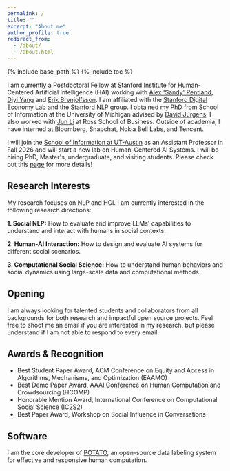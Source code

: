 ```yaml
---
permalink: /
title: ""
excerpt: "About me"
author_profile: true
redirect_from: 
  - /about/
  - /about.html
---
```


{% include base_path %}
{% include toc %}

I am currently a Postdoctoral Fellow at Stanford Institute for Human-Centered Artificial Intelligence (HAI) working with [Alex 'Sandy' Pentland](https://www.media.mit.edu/people/sandy/overview/), [Diyi Yang](https://cs.stanford.edu/~diyiy/) and [Erik Brynjolfsson](https://www.brynjolfsson.com). I am affiliated with the [Stanford Digital Economy Lab](https://digitaleconomy.stanford.edu) and the [Stanford NLP group](https://nlp.stanford.edu). I obtained my PhD from School of Information at the University of Michigan advised by [David Jurgens](http://jurgens.people.si.umich.edu/). I also worked with [Jun Li](https://michiganross.umich.edu/faculty-research/faculty/jun-li) at Ross School of Business. 
Outside of academia, I have interned at Bloomberg, Snapchat, Nokia Bell Labs, and Tencent.

I will join the [School of Information at UT-Austin](https://ischool.utexas.edu) as an Assistant Professor in Fall 2026 and will start a new lab on Human-Centered AI Systems. I will be hiring PhD, Master's, undergraduate, and visiting students. Please check out this [page](https://jiaxin-pei.github.io/working-with-me/) for more details! 


## Research Interests
My research focuses on NLP and HCI. I am currently interested in the following research directions:

**1. Social NLP:** How to evaluate and improve LLMs' capabilities to understand and interact with humans in social contexts.

**2. Human-AI Interaction:** How to design and evaluate AI systems for different social scenarios.

**3. Computational Social Science:** How to understand human behaviors and social dynamics using large-scale data and computational methods.


## Opening 
I am always looking for talented students and collaborators from all backgrounds for both research and impactful open source projects. Feel free to shoot me an email if you are interested in my research, but please understand if I am not able to respond to every email.


## Awards & Recognition

* Best Student Paper Award, ACM Conference on Equity and Access in Algorithms, Mechanisms, and Optimization (EAAMO)
* Best Demo Paper Award, AAAI Conference on Human Computation and Crowdsourcing (HCOMP)
* Honorable Mention Award, International Conference on Computational Social Science (IC2S2)
* Best Paper Award, Workshop on Social Influence in Conversations

## Software

I am the core developer of [POTATO](https://github.com/davidjurgens/potato), an open-source data labeling system for effective and responsive human computation.

<!-- * 2 papers accepted to NAACL and 2 papers accepted to CHI! A great start to 2025! -->
<!-- * [POTATO](https://github.com/davidjurgens/potato) won the Best Demo Paper Award at HCOMP 2024! -->
<!-- * [POTATO](https://github.com/davidjurgens/potato), our open-source annotation system reached 40K downloads! Try it out if you need data labeling! -->
<!-- * Our [paper](https://papers.ssrn.com/sol3/papers.cfm?abstract_id=4603146) on how Canvas transforms sequential grading bias into initial disparities won the Best Student Paper Award at [the ACM Conference on Equity and Access in Algorithms, Mechanisms, and Optimization (EAAMO 2023)](https://conference2023.eaamo.org/awards/) -->
<!-- * Two papers accepted to EMNLP 2023! -->
<!-- * Our paper on [modeling information change in science communication](https://arxiv.org/abs/2210.13001) won an Honorable Mention Award at [the International Conference on Computational Social Science (IC2S2 2023)](https://ic2s2-2023.org/awards) -->
